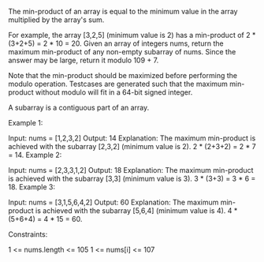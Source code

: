 The min-product of an array is equal to the minimum value in the array multiplied by the array's sum.

For example, the array [3,2,5] (minimum value is 2) has a min-product of 2 * (3+2+5) = 2 * 10 = 20.
Given an array of integers nums, return the maximum min-product of any non-empty subarray of nums. Since the answer may be large, return it modulo 109 + 7.

Note that the min-product should be maximized before performing the modulo operation. Testcases are generated such that the maximum min-product without modulo will fit in a 64-bit signed integer.

A subarray is a contiguous part of an array.

 

Example 1:

Input: nums = [1,2,3,2]
Output: 14
Explanation: The maximum min-product is achieved with the subarray [2,3,2] (minimum value is 2).
2 * (2+3+2) = 2 * 7 = 14.
Example 2:

Input: nums = [2,3,3,1,2]
Output: 18
Explanation: The maximum min-product is achieved with the subarray [3,3] (minimum value is 3).
3 * (3+3) = 3 * 6 = 18.
Example 3:

Input: nums = [3,1,5,6,4,2]
Output: 60
Explanation: The maximum min-product is achieved with the subarray [5,6,4] (minimum value is 4).
4 * (5+6+4) = 4 * 15 = 60.
 

Constraints:

1 <= nums.length <= 105
1 <= nums[i] <= 107
